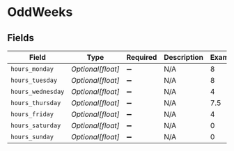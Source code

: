 # OddWeeks


## Fields

| Field              | Type               | Required           | Description        | Example            |
| ------------------ | ------------------ | ------------------ | ------------------ | ------------------ |
| `hours_monday`     | *Optional[float]*  | :heavy_minus_sign: | N/A                | 8                  |
| `hours_tuesday`    | *Optional[float]*  | :heavy_minus_sign: | N/A                | 8                  |
| `hours_wednesday`  | *Optional[float]*  | :heavy_minus_sign: | N/A                | 4                  |
| `hours_thursday`   | *Optional[float]*  | :heavy_minus_sign: | N/A                | 7.5                |
| `hours_friday`     | *Optional[float]*  | :heavy_minus_sign: | N/A                | 4                  |
| `hours_saturday`   | *Optional[float]*  | :heavy_minus_sign: | N/A                | 0                  |
| `hours_sunday`     | *Optional[float]*  | :heavy_minus_sign: | N/A                | 0                  |